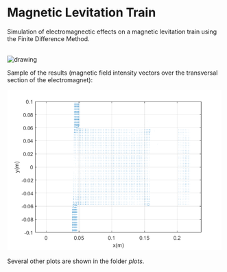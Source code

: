 # Magnetic Levitation Train
  
Simulation of electromagnectic effects on a magnetic levitation train using the Finite Difference Method. 

<br><img src="https://user-images.githubusercontent.com/70666266/146541415-5599a78d-ecd6-4c2e-9f66-c424a74c1ac8.jpg" alt="drawing" width="600"/>

Sample of the results (magnetic field intensity vectors over the transversal section of the electromagnet):

<img src="figuras/item_c_H_dx_2_5mm.png" alt="drawing" width="500"/>


Several other plots are shown in the folder *plots*.
